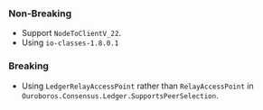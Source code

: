 ### Non-Breaking

- Support `NodeToClientV_22`.
- Using `io-classes-1.8.0.1`

### Breaking

- Using `LedgerRelayAccessPoint` rather than `RelayAccessPoint` in `Ouroboros.Consensus.Ledger.SupportsPeerSelection`.

